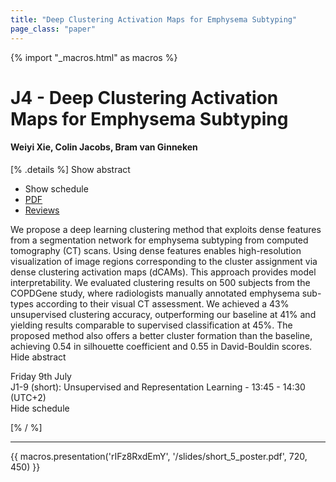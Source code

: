 ```yaml
---
title: "Deep Clustering Activation Maps for Emphysema Subtyping"
page_class: "paper"
---
```


{% import "_macros.html" as macros %}

# J4 - Deep Clustering Activation Maps for Emphysema Subtyping

#### Weiyi Xie, Colin Jacobs, Bram van Ginneken

[% .details %]
<a class="toggle_visibility" data-selector=".abstract" data-level="3">Show abstract</a>
- <a class="toggle_visibility" data-selector=".schedule" data-level="3">Show schedule</a>
- <a href="https://openreview.net/pdf?id=pOFGaVQeXAk">PDF</a>
- <a href="https://openreview.net/forum?id=pOFGaVQeXAk">Reviews</a>

<p>
    <span class="abstract">
        We propose a deep learning clustering method that exploits dense features from a segmentation network for emphysema subtyping from computed tomography (CT) scans. Using dense features enables high-resolution visualization of image regions corresponding to the cluster assignment via dense clustering activation maps (dCAMs). This approach provides model interpretability. We evaluated clustering results on 500 subjects from the COPDGene study, where radiologists manually annotated emphysema sub-types according to their visual CT assessment. We achieved a 43% unsupervised clustering accuracy, outperforming our baseline at 41% and yielding results comparable to supervised classification at 45%. The proposed method also offers a better cluster formation than the baseline, achieving 0.54 in silhouette coefficient and 0.55 in David-Bouldin scores.
        <br>
        <span class="actions"><a class="toggle_visibility" data-level="2">Hide abstract</a></span>
    </span>
</p>

<p>
    <span class="schedule">
         Friday 9th July<br>J1-9 (short): Unsupervised and Representation Learning - 13:45 - 14:30 (UTC+2)
        <br>
        <span class="actions"><a class="toggle_visibility" data-level="2">Hide schedule</a></span>
    </span>
</p>

[% / %]


---

{{ macros.presentation('rIFz8RxdEmY', '/slides/short_5_poster.pdf', 720, 450) }}
